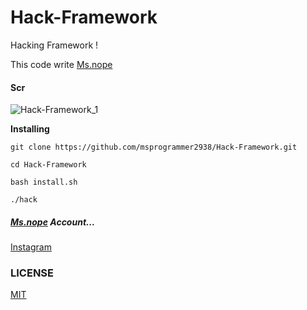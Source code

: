 # Hack-Framework
Hacking Framework !

This code write [Ms.nope](https://github.com/msprogrammer2938)

#### Scr
![Hack-Framework_1](https://user-images.githubusercontent.com/78996423/120571947-61031b80-c430-11eb-9b6a-6443dec23385.jpeg)

**Installing**
```
git clone https://github.com/msprogrammer2938/Hack-Framework.git

cd Hack-Framework

bash install.sh

./hack
```

##### [Ms.nope](https://github.com/msprogrammer2938) Account...
[Instagram](https://instagram.com/programmer2938)

### LICENSE
[MIT](https://github.com/msprogrammer2938/Hack-Framework/blob/main/LICENSE)

